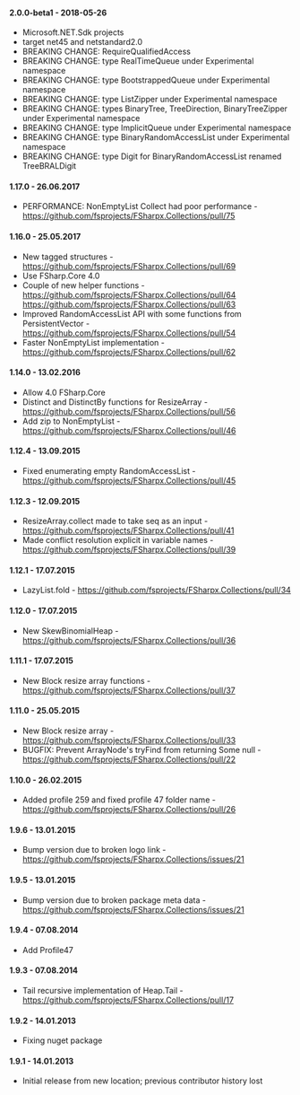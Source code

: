 #### 2.0.0-beta1 - 2018-05-26
* Microsoft.NET.Sdk projects
* target net45 and netstandard2.0
* BREAKING CHANGE: RequireQualifiedAccess
* BREAKING CHANGE: type RealTimeQueue under Experimental namespace
* BREAKING CHANGE: type BootstrappedQueue under Experimental namespace
* BREAKING CHANGE: type ListZipper under Experimental namespace
* BREAKING CHANGE: types BinaryTree, TreeDirection, BinaryTreeZipper under Experimental namespace
* BREAKING CHANGE: type ImplicitQueue under Experimental namespace
* BREAKING CHANGE: type BinaryRandomAccessList under Experimental namespace
* BREAKING CHANGE: type Digit for BinaryRandomAccessList renamed TreeBRALDigit

#### 1.17.0 - 26.06.2017
* PERFORMANCE: NonEmptyList Collect had poor performance - https://github.com/fsprojects/FSharpx.Collections/pull/75

#### 1.16.0 - 25.05.2017
* New tagged structures - https://github.com/fsprojects/FSharpx.Collections/pull/69
* Use FSharp.Core 4.0 
* Couple of new helper functions - https://github.com/fsprojects/FSharpx.Collections/pull/64 https://github.com/fsprojects/FSharpx.Collections/pull/63
* Improved RandomAccessList API with some functions from PersistentVector - https://github.com/fsprojects/FSharpx.Collections/pull/54
* Faster NonEmptyList implementation - https://github.com/fsprojects/FSharpx.Collections/pull/62

#### 1.14.0 - 13.02.2016 
* Allow 4.0 FSharp.Core 
* Distinct and DistinctBy functions for ResizeArray - https://github.com/fsprojects/FSharpx.Collections/pull/56
* Add zip to NonEmptyList - https://github.com/fsprojects/FSharpx.Collections/pull/46
 
#### 1.12.4 - 13.09.2015 
* Fixed enumerating empty RandomAccessList - https://github.com/fsprojects/FSharpx.Collections/pull/45

#### 1.12.3 - 12.09.2015 
* ResizeArray.collect made to take seq as an input - https://github.com/fsprojects/FSharpx.Collections/pull/41
* Made conflict resolution explicit in variable names - https://github.com/fsprojects/FSharpx.Collections/pull/39

#### 1.12.1 - 17.07.2015 
* LazyList.fold - https://github.com/fsprojects/FSharpx.Collections/pull/34

#### 1.12.0 - 17.07.2015 
* New SkewBinomialHeap - https://github.com/fsprojects/FSharpx.Collections/pull/36

#### 1.11.1 - 17.07.2015 
* New Block resize array functions - https://github.com/fsprojects/FSharpx.Collections/pull/37

#### 1.11.0 - 25.05.2015 
* New Block resize array - https://github.com/fsprojects/FSharpx.Collections/pull/33
* BUGFIX: Prevent ArrayNode's tryFind from returning Some null - https://github.com/fsprojects/FSharpx.Collections/pull/22

#### 1.10.0 - 26.02.2015 
* Added profile 259 and fixed profile 47 folder name - https://github.com/fsprojects/FSharpx.Collections/pull/26

#### 1.9.6 - 13.01.2015 
* Bump version due to broken logo link - https://github.com/fsprojects/FSharpx.Collections/issues/21

#### 1.9.5 - 13.01.2015 
* Bump version due to broken package meta data - https://github.com/fsprojects/FSharpx.Collections/issues/21

#### 1.9.4 - 07.08.2014 
* Add Profile47

#### 1.9.3 - 07.08.2014 
* Tail recursive implementation of Heap.Tail - https://github.com/fsprojects/FSharpx.Collections/pull/17

#### 1.9.2 - 14.01.2013 
* Fixing nuget package

#### 1.9.1 - 14.01.2013 
* Initial release from new location; previous contributor history lost
